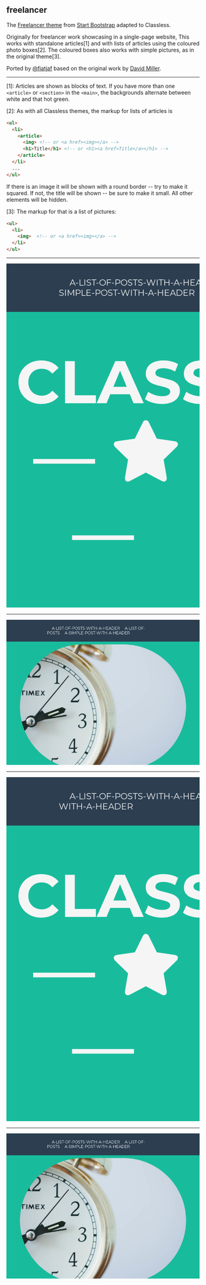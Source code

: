 ## freelancer

The [Freelancer theme](http://startbootstrap.com/template-overviews/freelancer/) from [Start Bootstrap](http://startbootstrap.com/) adapted to Classless.

Originally for freelancer work showcasing in a single-page website, This works with standalone articles[1] and with lists of articles using the coloured photo boxes[2]. The coloured boxes also works with simple pictures, as in the original theme[3].

Ported by [@fiatjaf](https://github.com/fiatjaf) based on the original work by [David Miller](http://davidmiller.io/).

---

[1]: Articles are shown as blocks of text. If you have more than one `<article>` or `<section>` in the `<main>`, the backgrounds alternate between white and that hot green.

[2]: As with all Classless themes, the markup for lists of articles is

```html
<ul>
  <li>
    <article>
      <img> <!-- or <a href><img></a> -->
      <h1>Title</h1> <!-- or <h1><a href>Title</a></h1> -->
    </article>
  </li>
  ...
</ul>
```

If there is an image it will be shown with a round border -- try to make it squared. If not, the title will be shown -- be sure to make it small. All other elements will be hidden.

[3]: The markup for that is a list of pictures:

```html
<ul>
  <li>
    <img>  <!-- or <a href><img></a> -->
  </li>
</ul>
```

---

![](screenshots/freelancer-list-mobile.png)

---

![](screenshots/freelancer-list.png)

---

![](screenshots/freelancer-post-mobile.png)

---

![](screenshots/freelancer-post.png)
